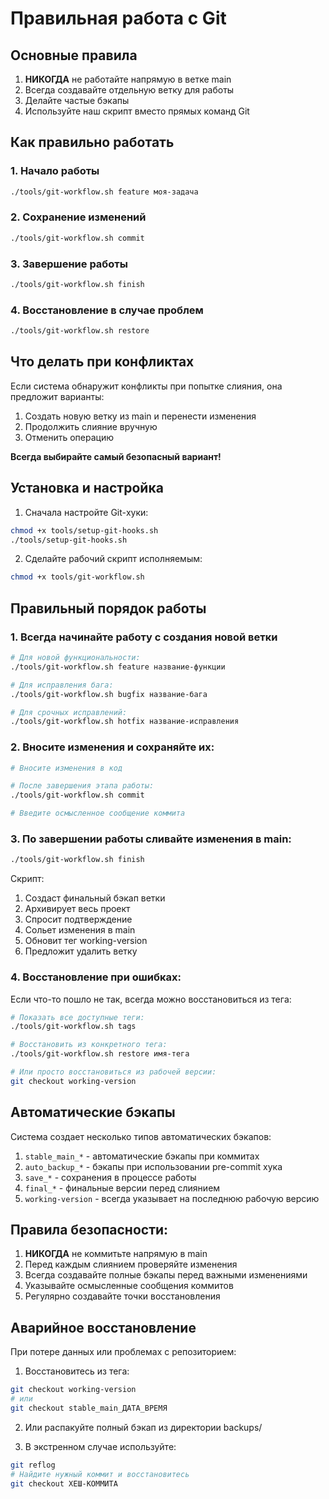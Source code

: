 # Правильная работа с Git

## Основные правила

1. **НИКОГДА** не работайте напрямую в ветке main
2. Всегда создавайте отдельную ветку для работы
3. Делайте частые бэкапы
4. Используйте наш скрипт вместо прямых команд Git

## Как правильно работать

### 1. Начало работы

```bash
./tools/git-workflow.sh feature моя-задача
```

### 2. Сохранение изменений

```bash
./tools/git-workflow.sh commit
```

### 3. Завершение работы

```bash
./tools/git-workflow.sh finish
```

### 4. Восстановление в случае проблем

```bash
./tools/git-workflow.sh restore
```

## Что делать при конфликтах

Если система обнаружит конфликты при попытке слияния, она предложит варианты:

1. Создать новую ветку из main и перенести изменения
2. Продолжить слияние вручную
3. Отменить операцию

**Всегда выбирайте самый безопасный вариант!**

## Установка и настройка

1. Сначала настройте Git-хуки:
```bash
chmod +x tools/setup-git-hooks.sh
./tools/setup-git-hooks.sh
```

2. Сделайте рабочий скрипт исполняемым:
```bash
chmod +x tools/git-workflow.sh
```

## Правильный порядок работы

### 1. Всегда начинайте работу с создания новой ветки

```bash
# Для новой функциональности:
./tools/git-workflow.sh feature название-функции

# Для исправления бага:
./tools/git-workflow.sh bugfix название-бага

# Для срочных исправлений:
./tools/git-workflow.sh hotfix название-исправления
```

### 2. Вносите изменения и сохраняйте их:

```bash
# Вносите изменения в код

# После завершения этапа работы:
./tools/git-workflow.sh commit

# Введите осмысленное сообщение коммита
```

### 3. По завершении работы сливайте изменения в main:

```bash
./tools/git-workflow.sh finish
```

Скрипт:
1. Создаст финальный бэкап ветки
2. Архивирует весь проект
3. Спросит подтверждение
4. Сольет изменения в main
5. Обновит тег working-version
6. Предложит удалить ветку

### 4. Восстановление при ошибках:

Если что-то пошло не так, всегда можно восстановиться из тега:

```bash
# Показать все доступные теги:
./tools/git-workflow.sh tags

# Восстановить из конкретного тега:
./tools/git-workflow.sh restore имя-тега

# Или просто восстановиться из рабочей версии:
git checkout working-version
```

## Автоматические бэкапы

Система создает несколько типов автоматических бэкапов:

1. `stable_main_*` - автоматические бэкапы при коммитах
2. `auto_backup_*` - бэкапы при использовании pre-commit хука
3. `save_*` - сохранения в процессе работы
4. `final_*` - финальные версии перед слиянием
5. `working-version` - всегда указывает на последнюю рабочую версию

## Правила безопасности:

1. **НИКОГДА** не коммитьте напрямую в main
2. Перед каждым слиянием проверяйте изменения
3. Всегда создавайте полные бэкапы перед важными изменениями
4. Указывайте осмысленные сообщения коммитов
5. Регулярно создавайте точки восстановления

## Аварийное восстановление

При потере данных или проблемах с репозиторием:

1. Восстановитесь из тега:
```bash
git checkout working-version
# или
git checkout stable_main_ДАТА_ВРЕМЯ
```

2. Или распакуйте полный бэкап из директории backups/

3. В экстренном случае используйте:
```bash
git reflog
# Найдите нужный коммит и восстановитесь
git checkout ХЕШ-КОММИТА
``` 
